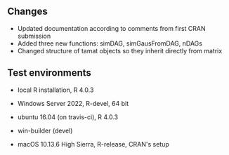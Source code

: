 ## Changes
* Updated documentation according to comments from first CRAN submission
* Added three new functions: simDAG, simGausFromDAG, nDAGs
* Changed structure of tamat objects so they inherit directly from matrix

## Test environments
* local R installation, R 4.0.3
* Windows Server 2022, R-devel, 64 bit




* ubuntu 16.04 (on travis-ci), R 4.0.3
* win-builder (devel)
* macOS 10.13.6 High Sierra, R-release, CRAN's setup

